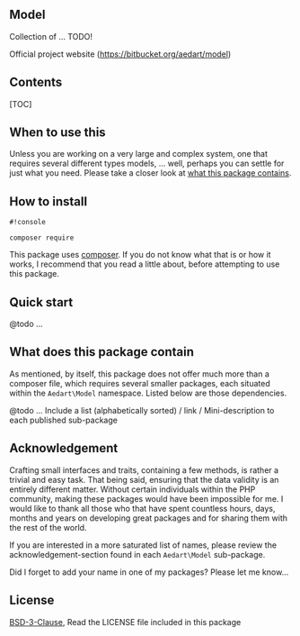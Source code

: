 ## Model ##

Collection of ... TODO!

Official project website (https://bitbucket.org/aedart/model)

## Contents ##

[TOC]

## When to use this ##

Unless you are working on a very large and complex system, one that requires several different types models, ... well, perhaps you can settle for just what you need. Please take a closer look at [what this package contains](https://bitbucket.org/aedart/model/overview#markdown-header-what-does-this-package-contain).

## How to install ##

```
#!console

composer require 
```

This package uses [composer](https://getcomposer.org/). If you do not know what that is or how it works, I recommend that you read a little about, before attempting to use this package.

## Quick start ##

@todo ... 

## What does this package contain ##

As mentioned, by itself, this package does not offer much more than a composer file, which requires several smaller packages, each situated within the `Aedart\Model` namespace. Listed below are those dependencies.

@todo ... Include a list (alphabetically sorted) / link / Mini-description to each published sub-package 

## Acknowledgement ##

Crafting small interfaces and traits, containing a few methods, is rather a trivial and easy task. That being said, ensuring that the data validity is an entirely different matter. Without certain individuals within the PHP community, making these packages would have been impossible for me. I would like to thank all those who that have spent countless hours, days, months and years on developing great packages and for sharing them with the rest of the world.

If you are interested in a more saturated list of names, please review the acknowledgement-section found in each `Aedart\Model` sub-package.

Did I forget to add your name in one of my packages? Please let me know...

## License ##

[BSD-3-Clause](http://spdx.org/licenses/BSD-3-Clause), Read the LICENSE file included in this package